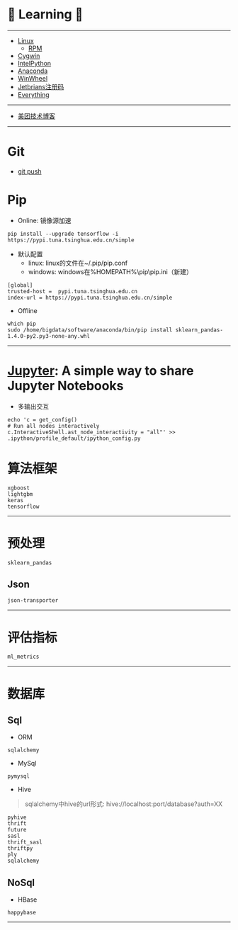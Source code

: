 # :rocket: Learning :facepunch:

---
- [Linux][0]
    - [RPM][5]
- [Cygwin][8]
- [IntelPython][1]
- [Anaconda][2]
- [WinWheel][3]
- [Jetbrians注册码][6]
- [Everything][9]
---
- [美团技术博客][4]
---
# Git
- [git push][7]

# Pip
- Online: 镜像源加速
```
pip install --upgrade tensorflow -i https://pypi.tuna.tsinghua.edu.cn/simple
```

- 默认配置
    - linux: linux的文件在~/.pip/pip.conf
    - windows: windows在%HOMEPATH%\pip\pip.ini（新建）
```
[global]
trusted-host =  pypi.tuna.tsinghua.edu.cn
index-url = https://pypi.tuna.tsinghua.edu.cn/simple
```

- Offline
```
which pip
sudo /home/bigdata/software/anaconda/bin/pip install sklearn_pandas-1.4.0-py2.py3-none-any.whl
```
---

# [Jupyter][10]: A simple way to share Jupyter Notebooks
- 多输出交互
```
echo 'c = get_config()
# Run all nodes interactively
c.InteractiveShell.ast_node_interactivity = "all"' >> .ipython/profile_default/ipython_config.py
```

# 算法框架
```
xgboost
lightgbm
keras
tensorflow
```
---

# 预处理
```
sklearn_pandas
```

## Json
```
json-transporter
```
---

# 评估指标
```
ml_metrics
```
---

# 数据库
## Sql
- ORM
```
sqlalchemy
```
- MySql
```
pymysql
```

- Hive
> sqlalchemy中hive的url形式: hive://localhost:port/database?auth=XX
```
pyhive
thrift
future
sasl
thrift_sasl
thriftpy
ply
sqlalchemy
```
## NoSql

- HBase
```
happybase
```



---
[0]: https://jaywcjlove.github.io/linux-command/
[1]: https://registrationcenter.intel.com/en/products/postregistration/?sn=CTGC-JS77PNXP&EmailID=313303303%40qq.com&Sequence=2053363&dnld=t
[2]: https://mirrors.tuna.tsinghua.edu.cn/anaconda/archive/
[3]: http://www.lfd.uci.edu/~gohlke/pythonlibs/
[4]: https://tech.meituan.com/
[5]: http://rpmfind.net/linux/rpm2html/search.php
[6]: http://xidea.online
[7]: http://www.cnblogs.com/qianqiannian/p/6008140.html
[8]: http://www.cygwin.com/
[9]: http://www.voidtools.com/
[10]: http://nbviewer.jupyter.org/
